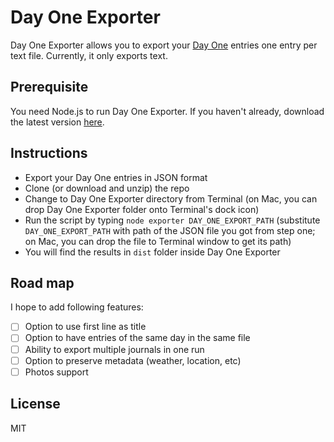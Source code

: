 # Day One Exporter

Day One Exporter allows you to export your [Day One](http://dayoneapp.com) entries one entry per text file. Currently, it only exports text.

## Prerequisite

You need Node.js to run Day One Exporter. If you haven't already, download the latest version [here](https://nodejs.org/en/).

## Instructions

- Export your Day One entries in JSON format
- Clone (or download and unzip) the repo
- Change to Day One Exporter directory from Terminal (on Mac, you can drop Day One Exporter folder onto Terminal's dock icon)
- Run the script by typing `node exporter DAY_ONE_EXPORT_PATH` (substitute `DAY_ONE_EXPORT_PATH` with path of the JSON file you got from step one; on Mac, you can drop the file to Terminal window to get its path)
- You will find the results in `dist` folder inside Day One Exporter

## Road map

I hope to add following features:

- [ ] Option to use first line as title
- [ ] Option to have entries of the same day in the same file
- [ ] Ability to export multiple journals in one run
- [ ] Option to preserve metadata (weather, location, etc)
- [ ] Photos support

## License

MIT
